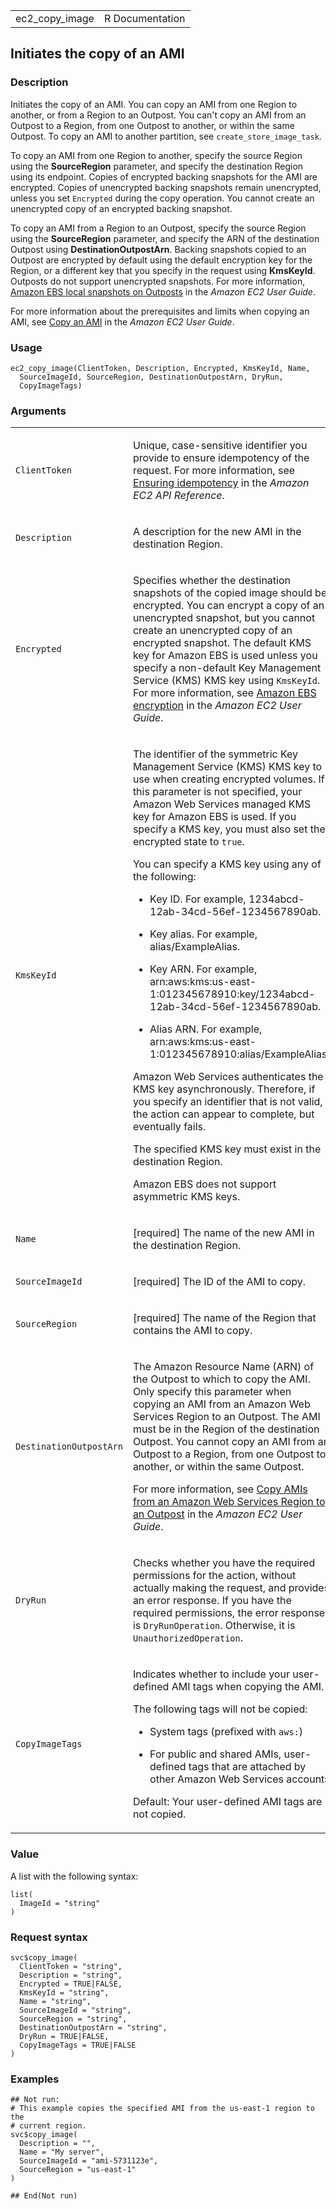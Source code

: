 <table style="width: 100%;">
<tbody>
<tr class="odd">
<td>ec2_copy_image</td>
<td style="text-align: right;">R Documentation</td>
</tr>
</tbody>
</table>

## Initiates the copy of an AMI

### Description

Initiates the copy of an AMI. You can copy an AMI from one Region to
another, or from a Region to an Outpost. You can't copy an AMI from an
Outpost to a Region, from one Outpost to another, or within the same
Outpost. To copy an AMI to another partition, see
`create_store_image_task`.

To copy an AMI from one Region to another, specify the source Region
using the **SourceRegion** parameter, and specify the destination Region
using its endpoint. Copies of encrypted backing snapshots for the AMI
are encrypted. Copies of unencrypted backing snapshots remain
unencrypted, unless you set `Encrypted` during the copy operation. You
cannot create an unencrypted copy of an encrypted backing snapshot.

To copy an AMI from a Region to an Outpost, specify the source Region
using the **SourceRegion** parameter, and specify the ARN of the
destination Outpost using **DestinationOutpostArn**. Backing snapshots
copied to an Outpost are encrypted by default using the default
encryption key for the Region, or a different key that you specify in
the request using **KmsKeyId**. Outposts do not support unencrypted
snapshots. For more information, [Amazon EBS local snapshots on
Outposts](https://docs.aws.amazon.com/AWSEC2/latest/UserGuide/snapshots-outposts.html#ami)
in the *Amazon EC2 User Guide*.

For more information about the prerequisites and limits when copying an
AMI, see [Copy an
AMI](https://docs.aws.amazon.com/AWSEC2/latest/UserGuide/CopyingAMIs.html)
in the *Amazon EC2 User Guide*.

### Usage

    ec2_copy_image(ClientToken, Description, Encrypted, KmsKeyId, Name,
      SourceImageId, SourceRegion, DestinationOutpostArn, DryRun,
      CopyImageTags)

### Arguments

<table>
<colgroup>
<col style="width: 35%" />
<col style="width: 65%" />
</colgroup>
<tbody>
<tr class="odd">
<td><code id="ec2_copy_image_:_ClientToken">ClientToken</code></td>
<td><p>Unique, case-sensitive identifier you provide to ensure
idempotency of the request. For more information, see <a
href="https://docs.aws.amazon.com/AWSEC2/latest/APIReference/Run_Instance_Idempotency.html">Ensuring
idempotency</a> in the <em>Amazon EC2 API Reference</em>.</p></td>
</tr>
<tr class="even">
<td><code id="ec2_copy_image_:_Description">Description</code></td>
<td><p>A description for the new AMI in the destination Region.</p></td>
</tr>
<tr class="odd">
<td><code id="ec2_copy_image_:_Encrypted">Encrypted</code></td>
<td><p>Specifies whether the destination snapshots of the copied image
should be encrypted. You can encrypt a copy of an unencrypted snapshot,
but you cannot create an unencrypted copy of an encrypted snapshot. The
default KMS key for Amazon EBS is used unless you specify a non-default
Key Management Service (KMS) KMS key using <code>KmsKeyId</code>. For
more information, see <a
href="https://docs.aws.amazon.com/AWSEC2/latest/UserGuide/EBSEncryption.html">Amazon
EBS encryption</a> in the <em>Amazon EC2 User Guide</em>.</p></td>
</tr>
<tr class="even">
<td><code id="ec2_copy_image_:_KmsKeyId">KmsKeyId</code></td>
<td><p>The identifier of the symmetric Key Management Service (KMS) KMS
key to use when creating encrypted volumes. If this parameter is not
specified, your Amazon Web Services managed KMS key for Amazon EBS is
used. If you specify a KMS key, you must also set the encrypted state to
<code>true</code>.</p>
<p>You can specify a KMS key using any of the following:</p>
<ul>
<li><p>Key ID. For example,
1234abcd-12ab-34cd-56ef-1234567890ab.</p></li>
<li><p>Key alias. For example, alias/ExampleAlias.</p></li>
<li><p>Key ARN. For example,
arn:aws:kms:us-east-1:012345678910:key/1234abcd-12ab-34cd-56ef-1234567890ab.</p></li>
<li><p>Alias ARN. For example,
arn:aws:kms:us-east-1:012345678910:alias/ExampleAlias.</p></li>
</ul>
<p>Amazon Web Services authenticates the KMS key asynchronously.
Therefore, if you specify an identifier that is not valid, the action
can appear to complete, but eventually fails.</p>
<p>The specified KMS key must exist in the destination Region.</p>
<p>Amazon EBS does not support asymmetric KMS keys.</p></td>
</tr>
<tr class="odd">
<td><code id="ec2_copy_image_:_Name">Name</code></td>
<td><p>[required] The name of the new AMI in the destination
Region.</p></td>
</tr>
<tr class="even">
<td><code id="ec2_copy_image_:_SourceImageId">SourceImageId</code></td>
<td><p>[required] The ID of the AMI to copy.</p></td>
</tr>
<tr class="odd">
<td><code id="ec2_copy_image_:_SourceRegion">SourceRegion</code></td>
<td><p>[required] The name of the Region that contains the AMI to
copy.</p></td>
</tr>
<tr class="even">
<td><code
id="ec2_copy_image_:_DestinationOutpostArn">DestinationOutpostArn</code></td>
<td><p>The Amazon Resource Name (ARN) of the Outpost to which to copy
the AMI. Only specify this parameter when copying an AMI from an Amazon
Web Services Region to an Outpost. The AMI must be in the Region of the
destination Outpost. You cannot copy an AMI from an Outpost to a Region,
from one Outpost to another, or within the same Outpost.</p>
<p>For more information, see <a
href="https://docs.aws.amazon.com/AWSEC2/latest/UserGuide/snapshots-outposts.html#copy-amis">Copy
AMIs from an Amazon Web Services Region to an Outpost</a> in the
<em>Amazon EC2 User Guide</em>.</p></td>
</tr>
<tr class="odd">
<td><code id="ec2_copy_image_:_DryRun">DryRun</code></td>
<td><p>Checks whether you have the required permissions for the action,
without actually making the request, and provides an error response. If
you have the required permissions, the error response is
<code>DryRunOperation</code>. Otherwise, it is
<code>UnauthorizedOperation</code>.</p></td>
</tr>
<tr class="even">
<td><code id="ec2_copy_image_:_CopyImageTags">CopyImageTags</code></td>
<td><p>Indicates whether to include your user-defined AMI tags when
copying the AMI.</p>
<p>The following tags will not be copied:</p>
<ul>
<li><p>System tags (prefixed with <code
style="white-space: pre;">⁠aws:⁠</code>)</p></li>
<li><p>For public and shared AMIs, user-defined tags that are attached
by other Amazon Web Services accounts</p></li>
</ul>
<p>Default: Your user-defined AMI tags are not copied.</p></td>
</tr>
</tbody>
</table>

### Value

A list with the following syntax:

    list(
      ImageId = "string"
    )

### Request syntax

    svc$copy_image(
      ClientToken = "string",
      Description = "string",
      Encrypted = TRUE|FALSE,
      KmsKeyId = "string",
      Name = "string",
      SourceImageId = "string",
      SourceRegion = "string",
      DestinationOutpostArn = "string",
      DryRun = TRUE|FALSE,
      CopyImageTags = TRUE|FALSE
    )

### Examples

    ## Not run: 
    # This example copies the specified AMI from the us-east-1 region to the
    # current region.
    svc$copy_image(
      Description = "",
      Name = "My server",
      SourceImageId = "ami-5731123e",
      SourceRegion = "us-east-1"
    )

    ## End(Not run)
